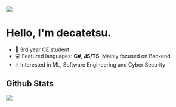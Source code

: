 <img src="https://www.codewars.com/users/decatetsu/badges/small?theme=dark">

# Hello, I'm decatetsu.

- 📕 3rd year CE student
- 💻 Featured languages: **C#, JS/TS**. Mainly focused on Backend
- 🔥 Interested in ML, Software Engineering and Cyber Security

## Github Stats
<img src="https://github-readme-streak-stats.herokuapp.com/?user=sundevista&theme=dark">
